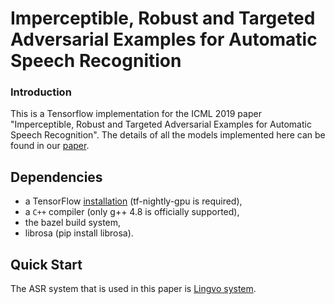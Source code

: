 # Imperceptible, Robust and Targeted Adversarial Examples for Automatic Speech Recognition

### Introduction
This is a Tensorflow implementation for the ICML 2019 paper "Imperceptible, Robust and Targeted Adversarial Examples for Automatic Speech Recognition". The details of all the models implemented here can be found in our [paper](http://proceedings.mlr.press/v97/qin19a.html).

## Dependencies

*   a TensorFlow [installation](https://www.tensorflow.org/install/) (tf-nightly-gpu is required),
*   a `C++` compiler (only g++ 4.8 is officially supported),
*   the bazel build system,
*   librosa (pip install librosa).


## Quick Start

The ASR system that is used in this paper is [Lingvo system](https://github.com/tensorflow/lingvo). 
